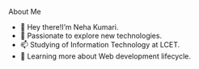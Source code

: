 About Me
- 👋 Hey there!I’m Neha Kumari.
- 👀 Passionate to explore new technologies.
- 📫 Studying of Information Technology at LCET.
- 🌱 Learning more about Web development lifecycle.

